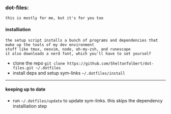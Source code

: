 ### **dot-files:** 
    this is mostly for me, but it's for you too

#### installiation

    the setup script installs a bunch of programs and dependencies that make up the tools of my dev environment
    stuff like tmux, neovim, node, oh-my-zsh, and runescape
    it also downloads a nerd font, which you'll have to set yourself

- clone the repo `git clone https://github.com/SheltonTolbert/dot-files.git ~/.dotfiles`
- install deps and setup sym-links `~/.dotfiles/install`

---

#### keeping up to date

- run `~/.dotfiles/update` to update sym-links. this skips the dependency installiation step
